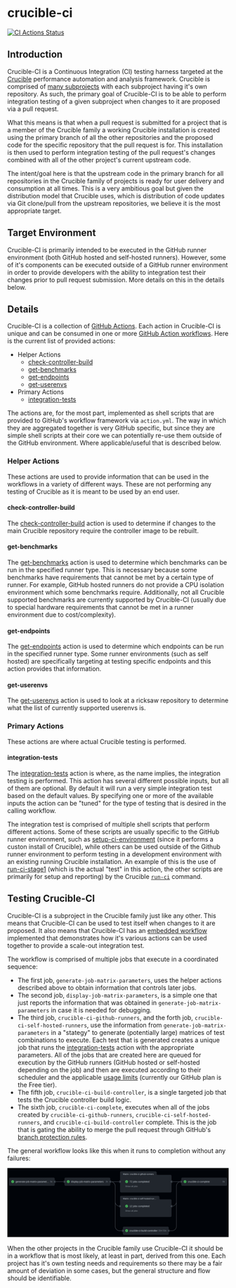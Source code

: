 # crucible-ci

[![CI Actions Status](https://github.com/perftool-incubator/crucible-ci/workflows/crucible-ci/badge.svg)](https://github.com/perftool-incubator/crucible-ci/actions)

## Introduction

Crucible-CI is a Continuous Integration (CI) testing harness targeted at the [Crucible](https://github.com/perftool-incubator/crucible) performance automation and analysis framework.  Crucible is comprised of [many subprojects](https://github.com/perftool-incubator/crucible#subprojects) with each subproject having it's own repository.  As such, the primary goal of Crucible-CI is to be able to perform integration testing of a given subproject when changes to it are proposed via a pull request.

What this means is that when a pull request is submitted for a project that is a member of the Crucible family a working Crucible installation is created using the primary branch of all the other repositories and the proposed code for the specific repository that the pull request is for.  This installation is then used to perform integration testing of the pull request's changes combined with all of the other project's current upstream code.

The intent/goal here is that the upstream code in the primary branch for all repositories in the Crucible family of projects is ready for user delivery and consumption at all times.  This is a very ambitious goal but given the distribution model that Crucible uses, which is distribution of code updates via Git clone/pull from the upstream repositories, we believe it is the most appropriate target.

## Target Environment

Crucible-CI is primarily intended to be executed in the GitHub runner environment (both GitHub hosted and self-hosted runners).  However, some of it's components can be executed outside of a GitHub runner environment in order to provide developers with the ability to integration test their changes prior to pull request submission.  More details on this in the details below.

## Details

Crucible-CI is a collection of [GitHub Actions](https://docs.github.com/en/actions).  Each action in Crucible-CI is unique and can be consumed in one or more [GitHub Action workflows](https://docs.github.com/en/actions/using-workflows/about-workflows).  Here is the current list of provided actions:

- Helper Actions
  - [check-controller-build](README.md#check-controller-build)
  - [get-benchmarks](README.md#get-benchmarks)
  - [get-endpoints](README.md#get-endpoints)
  - [get-userenvs](README.md#get-userenvs)
- Primary Actions
  - [integration-tests](README.md#integration-tests)

The actions are, for the most part, implemented as shell scripts that are provided to GitHub's workflow framework via `action.yml`.  The way in which they are aggregated together is very GitHub specific, but since they are simple shell scripts at their core we can potentially re-use them outside of the GitHub environment.  Where applicable/useful that is described below.

### Helper Actions

These actions are used to provide information that can be used in the workflows in a variety of different ways.  These are not performing any testing of Crucible as it is meant to be used by an end user.

#### check-controller-build

The [check-controller-build](.github/actions/check-controller-build) action is used to determine if changes to the main Crucible repository require the controller image to be rebuilt.

#### get-benchmarks

The [get-benchmarks](.github/actions/get-benchmarks) action is used to determine which benchmarks can be run in the specified runner type.  This is necessary because some benchmarks have requirements that cannot be met by a certain type of runner.  For example, GitHub hosted runners do not provide a CPU isolation environment which some benchmarks require.  Additionally, not all Crucible supported benchmarks are currently supported by Crucible-CI (usually due to special hardware requirements that cannot be met in a runner environment due to cost/complexity).

#### get-endpoints

The [get-endpoints](.github/actions/get-endpoints) action is used to determine which endpoints can be run in the specified runner type.  Some runner environments (such as self hosted) are specifically targeting at testing specific endpoints and this action provides that information.

#### get-userenvs

The [get-userenvs](.github/actions/get-userenvs) action is used to look at a ricksaw repository to determine what the list of currently supported userenvs is.

### Primary Actions

These actions are where actual Crucible testing is performed.

#### integration-tests

The [integration-tests](.github/actions/integration-tests) action is where, as the name implies, the integration testing is performed.  This action has several different possible inputs, but all of them are optional.  By default it will run a very simple integration test based on the default values.  By specifying one or more of the available inputs the action can be "tuned" for the type of testing that is desired in the calling workflow.

The integration test is comprised of multiple shell scripts that perform different actions.  Some of these scripts are usually specific to the GitHub runner environment, such as [setup-ci-environment](.github/actions/integration-tests/setup-ci-environment) (since it performs a custon install of Crucible), while others can be used outside of the Github runner environment to perform testing in a development environment with an existing running Crucible installation.  An example of this is the use of [run-ci-stage1](.github/actions/integration-tests/run-ci-stage1) (which is the actual "test" in this action, the other scripts are primarily for setup and reporting) by the Crucible [`run-ci`](https://github.com/perftool-incubator/crucible/blob/bcdde354c751baff60f8cb9d68203113ec4c3439/bin/_help#L48) command.

## Testing Crucible-CI

Crucible-CI is a subproject in the Crucible family just like any other.  This means that Crucible-CI can be used to test itself when changes to it are proposed.  It also means that Crucible-CI has an [embedded workflow](.github/workflows/crucible-ci.yaml) implemented that demonstrates how it's various actions can be used together to provide a scale-out integration test.

The workflow is comprised of multiple jobs that execute in a coordinated sequence:

- The first job, `generate-job-matrix-parameters`, uses the helper actions described above to obtain information that controls later jobs.
- The second job, `display-job-matrix-parameters`, is a simple one that just reports the information that was obtained in `generate-job-matrix-parameters` in case it is needed for debugging.
- The third job, `crucible-ci-github-runners`, and the forth job, `crucible-ci-self-hosted-runners`, use the information from `generate-job-matrix-parameters` in a "stategy" to generate (potentially large) matrices of test combinations to execute.  Each test that is generated creates a unique job that runs the [integration-tests](README.md#integration-tests) action with the appropriate parameters.  All of the jobs that are created here are queued for execution by the GitHub runners (GitHub hosted or self-hosted depending on the job) and then are executed according to their scheduler and the applicable [usage limits](https://docs.github.com/en/actions/learn-github-actions/usage-limits-billing-and-administration#usage-limits) (currently our GitHub plan is the Free tier).
- The fifth job, `crucible-ci-build-controller`, is a single targeted job that tests the Crucible controller build logic.
- The sixth job, `crucible-ci-complete`, executes when all of the jobs created by `crucible-ci-github-runners`, `crucible-ci-self-hosted-runners`, and `crucible-ci-build-controller` complete.  This is the job that is gating the ability to merge the pull request through GitHub's [branch protection rules](https://docs.github.com/en/repositories/configuring-branches-and-merges-in-your-repository/defining-the-mergeability-of-pull-requests/about-protected-branches#require-status-checks-before-merging).

The general workflow looks like this when it runs to completion without any failures:

![GitHub workflow example](docs/crucible-ci.png)

When the other projects in the Crucible family use Crucible-CI it should be in a workflow that is most likely, at least in part, derived from this one.  Each project has it's own testing needs and requirements so there may be a fair amount of deviation in some cases, but the general structure and flow should be identifiable.
